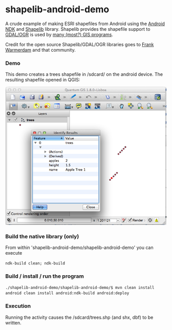 shapelib-android-demo
=====================

A crude example of making ESRI shapefiles from Android using the [Android NDK] and [Shapelib] library.  Shapelib provides the shapefile support to [GDAL/OGR] is used by [many (most?) GIS programs][1].

Credit for the open source Shapelib/GDAL/OGR libraries goes to [Frank Warmerdam] and that community.

### Demo ###
This demo creates a trees shapefile in /sdcard/ on the android device.  The resulting shapefile opened in QGIS:

![QGIS screenshot of trees shapefile](shapefile.png "QGIS screenshot of trees shapefile")

### Build the native library (only) ###
From within 'shapelib-android-demo/shapelib-android-demo' you can execute

```ndk-build clean; ndk-build```

### Build / install / run the program ###

```./shapelib-android-demo/shapelib-android-demo/$ mvn clean install android clean install android:ndk-build android:deploy```

### Execution ###
Running the activity causes the /sdcard/trees.shp (and shx, dbf) to be written.

[1]: http://trac.osgeo.org/gdal/wiki/SoftwareUsingGdal
[Android NDK]: https://developer.android.com/tools/sdk/ndk/index.html
[Frank Warmerdam]: http://home.gdal.org/~warmerda/
[GDAL/OGR]: http://www.gdal.org/
[Shapelib]: http://shapelib.maptools.org/
